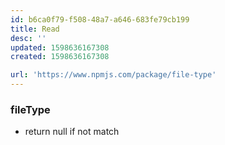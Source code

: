 ```yaml
---
id: b6ca0f79-f508-48a7-a646-683fe79cb199
title: Read
desc: ''
updated: 1598636167308
created: 1598636167308

url: 'https://www.npmjs.com/package/file-type'
---
```

### fileType
- return null if not match
